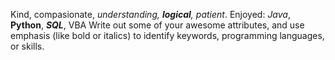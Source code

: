 Kind, compasionate, *understanding, **logical**, patient*. 
Enjoyed: *Java*, __Python__, ___SQL___, VBA
Write out some of your awesome attributes, and use emphasis (like bold or italics) to identify keywords, programming languages, or skills. 
